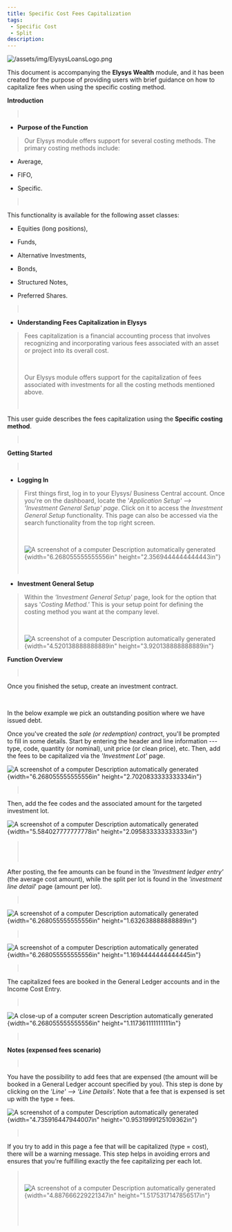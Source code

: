 ```yaml
---
title: Specific Cost Fees Capitalization
tags: 
 - Specific Cost
 - Split
description:
---
```


![/assets/img/ElysysLoansLogo.png](../../assets/img/ElysysLoansLogo.png)


This document is accompanying the **Elysys Wealth** module, and it has
been created for the purpose of providing users with brief guidance on
how to capitalize fees when using the specific costing method.

**Introduction**

>  

-   **Purpose of the Function**

> Our Elysys module offers support for several costing methods. The
> primary costing methods include:

-   Average,

-   FIFO,

-   Specific.

>  

This functionality is available for the following asset classes:

-   Equities (long positions),

-   Funds,

-   Alternative Investments,

-   Bonds,

-   Structured Notes,

-   Preferred Shares.

>  

-   **Understanding Fees Capitalization in Elysys**

> Fees capitalization is a financial accounting process that involves
> recognizing and incorporating various fees associated with an asset or
> project into its overall cost.
>
>  
>
> Our Elysys module offers support for the capitalization of fees
> associated with investments for all the costing methods mentioned
> above.
>
>  

This user guide describes the fees capitalization using the **Specific
costing method**.

>  

**Getting Started**

>  

-   **Logging In**

> First things first, log in to your Elysys/ Business Central account.
> Once you\'re on the dashboard, locate the \'*Application Setup\' \--\>
> \'Investment General Setup\' page*. Click on it to access the
> *Investment General Setup* functionality. This page can also be
> accessed via the search functionality from the top right screen.
>
>  
>
> ![A screenshot of a computer Description automatically
> generated](media/image1.png){width="6.268055555555556in"
> height="2.3569444444444443in"}
>
>  

-   **Investment General Setup**

> Within the *\'Investment General Setup\'* page, look for the option
> that says \'*Costing Method.\'* This is your setup point for defining
> the costing method you want at the company level.
>
>  
>
> ![A screenshot of a computer Description automatically
> generated](media/image2.png){width="4.520138888888889in"
> height="3.920138888888889in"}

**Function Overview**

>  

Once you finished the setup, create an investment contract.

 

In the below example we pick an outstanding position where we have
issued debt.

Once you\'ve created the *sale (or redemption) contrac*t, you\'ll be
prompted to fill in some details. Start by entering the header and line
information --- type, code, quantity (or nominal), unit price (or clean
price), etc. Then, add the fees to be capitalized via the *\'Investment
Lot\'* page.

![A screenshot of a computer Description automatically
generated](media/image3.png){width="6.268055555555556in"
height="2.7020833333333334in"}

>  

Then, add the fee codes and the associated amount for the targeted
investment lot.

![A screenshot of a computer Description automatically
generated](media/image4.png){width="5.584027777777778in"
height="2.095833333333333in"}

>  
>
>  

After posting, the fee amounts can be found in the *\'Investment ledger
entry\'* (the average cost amount), while the split per lot is found in
the *\'investment line detail*\' page (amount per lot).

>  

![A screenshot of a computer Description automatically
generated](media/image5.png){width="6.268055555555556in"
height="1.632638888888889in"}

>  

![A screenshot of a computer Description automatically
generated](media/image6.png){width="6.268055555555556in"
height="1.1694444444444445in"}

>  

The capitalized fees are booked in the General Ledger accounts and in
the Income Cost Entry.

>  

![A close-up of a computer screen Description automatically
generated](media/image7.png){width="6.268055555555556in"
height="1.117361111111111in"}

>  

**Notes (expensed fees scenario)**

>  

You have the possibility to add fees that are expensed (the amount will
be booked in a General Ledger account specified by you). This step is
done by clicking on the *\'Line\' \--\> \'Line Details\'.* Note that a
fee that is expensed is set up with the type = fees.

![A screenshot of a computer Description automatically
generated](media/image8.png){width="4.735916447944007in"
height="0.9531999125109362in"}

>  

If you try to add in this page a fee that will be capitalized (type =
cost), there will be a warning message. This step helps in avoiding
errors and ensures that you\'re fulfilling exactly the fee capitalizing
per each lot.

>  
>
> ![A screenshot of a computer Description automatically
> generated](media/image9.png){width="4.887666229221347in"
> height="1.5175317147856517in"}
>
>  
>
>  
